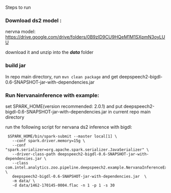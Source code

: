 Steps to run

### Download ds2 model :

nervna model:
https://drive.google.com/drive/folders/0B9zID9CU9HQeM1M1SXpmN3oyLUU

download it and unzip into the ***data*** folder

### build jar
In repo main directory, run ```mvn clean package``` and get deepspeech2-bigdl-0.6-SNAPSHOT-jar-with-dependencies.jar

### Run Nervanainference with example:

set SPARK_HOME(version recommended: 2.0.1) and put deepspeech2-bigdl-0.6-SNAPSHOT-jar-with-dependencies.jar in current repo 
main directory

run the following script for nervana ds2 inference with bigdl:

```shell
 $SPARK_HOME/bin/spark-submit --master local[1] \
   --conf spark.driver.memory=15g \
   --conf "spark.serializer=org.apache.spark.serializer.JavaSerializer" \
   --driver-class-path deepspeech2-bigdl-0.6-SNAPSHOT-jar-with-dependencies.jar \
   --class com.intel.analytics.zoo.pipeline.deepspeech2.example.NervanaInferenceExample \
   deepspeech2-bigdl-0.6-SNAPSHOT-jar-with-dependencies.jar  \
   -m data/ \
   -d data/1462-170145-0004.flac -n 1 -p 1 -s 30

   ```



